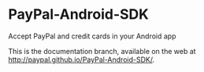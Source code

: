 PayPal-Android-SDK
==================

Accept PayPal and credit cards in your Android app

This is the documentation branch, available on the web at http://paypal.github.io/PayPal-Android-SDK/.